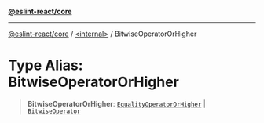 [**@eslint-react/core**](../../README.md)

***

[@eslint-react/core](../../README.md) / [\<internal\>](../README.md) / BitwiseOperatorOrHigher

# Type Alias: BitwiseOperatorOrHigher

> **BitwiseOperatorOrHigher**: [`EqualityOperatorOrHigher`](EqualityOperatorOrHigher.md) \| [`BitwiseOperator`](BitwiseOperator.md)
